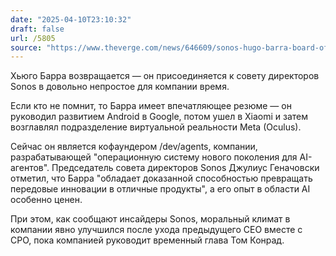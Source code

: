 ```yaml
---
date: "2025-04-10T23:10:32"
draft: false
url: /5805
source: "https://www.theverge.com/news/646609/sonos-hugo-barra-board-of-directors"
---
```


Хьюго Барра возвращается — он присоединяется к совету директоров Sonos в довольно непростое для компании время. 

Если кто не помнит, то Барра имеет впечатляющее резюме — он руководил развитием Android в Google, потом ушел в Xiaomi и затем возглавлял подразделение виртуальной реальности Meta (Oculus).

Сейчас он является кофаундером /dev/agents, компании, разрабатывающей "операционную систему нового поколения для AI-агентов". Председатель совета директоров Sonos Джулиус Геначовски отметил, что Барра "обладает доказанной способностью превращать передовые инновации в отличные продукты", а его опыт в области AI особенно ценен.

При этом, как сообщают инсайдеры Sonos, моральный климат в компании явно улучшился после ухода предыдущего CEO вместе с CPO, пока компанией руководит временный глава Том Конрад.